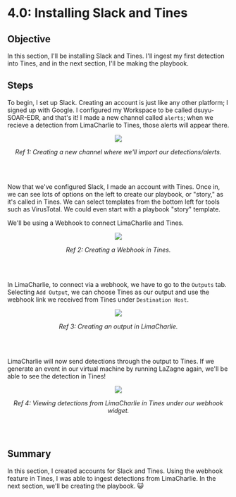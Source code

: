 # 4.0: Installing Slack and Tines
## Objective
In this section, I'll be installing Slack and Tines. I'll ingest my first detection into Tines, and in the next section, I'll be making the playbook.

## Steps
To begin, I set up Slack. Creating an account is just like any other platform; I signed up with Google. I configured my Workspace to be called dsuyu-SOAR-EDR, and that's it! I made a new channel called `alerts`; when we recieve a detection from LimaCharlie to Tines, those alerts will appear there.

<p align="center"><img src="https://i.imgur.com/OGNpJ63.png"></p>
<p align="center"><i>Ref 1: Creating a new channel where we'll import our detections/alerts.</i></p>
<br><br>


Now that we've configured Slack, I made an account with Tines. Once in, we can see lots of options on the left to create our playbook, or "story," as it's called in Tines. We can select templates from the bottom left for tools such as VirusTotal. We could even start with a playbook "story" template.

We'll be using a Webhook to connect LimaCharlie and Tines.

<p align="center"><img src="https://i.imgur.com/fiJ2NQt.png"></p>
<p align="center"><i>Ref 2: Creating a Webhook in Tines.</i></p>
<br><br>

In LimaCharlie, to connect via a webhook, we have to go to the `Outputs` tab. Selecting `Add Output`, we can choose Tines as our output and use the webhook link we received from Tines under `Destination Host`. 

<p align="center"><img src="https://i.imgur.com/vU5fiPZ.png"></p>
<p align="center"><i>Ref 3: Creating an output in LimaCharlie.</i></p>
<br><br>

LimaCharlie will now send detections through the output to Tines. If we generate an event in our virtual machine by running LaZagne again, we'll be able to see the detection in Tines!

<p align="center"><img src="https://i.imgur.com/ci2Z4kL.png"></p>
<p align="center"><i>Ref 4: Viewing detections from LimaCharlie in Tines under our webhook widget.</i></p>
<br><br>

## Summary
In this section, I created accounts for Slack and Tines. Using the webhook feature in Tines, I was able to ingest detections from LimaCharlie. In the next section, we'll be creating the playbook. 😺
